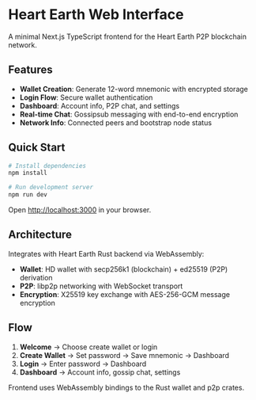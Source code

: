 # Heart Earth Web Interface

A minimal Next.js TypeScript frontend for the Heart Earth P2P blockchain network.

## Features

- **Wallet Creation**: Generate 12-word mnemonic with encrypted storage
- **Login Flow**: Secure wallet authentication 
- **Dashboard**: Account info, P2P chat, and settings
- **Real-time Chat**: Gossipsub messaging with end-to-end encryption
- **Network Info**: Connected peers and bootstrap node status

## Quick Start

```bash
# Install dependencies
npm install

# Run development server
npm run dev
```

Open [http://localhost:3000](http://localhost:3000) in your browser.

## Architecture

Integrates with Heart Earth Rust backend via WebAssembly:
- **Wallet**: HD wallet with secp256k1 (blockchain) + ed25519 (P2P) derivation
- **P2P**: libp2p networking with WebSocket transport
- **Encryption**: X25519 key exchange with AES-256-GCM message encryption

## Flow

1. **Welcome** → Choose create wallet or login
2. **Create Wallet** → Set password → Save mnemonic → Dashboard  
3. **Login** → Enter password → Dashboard
4. **Dashboard** → Account info, gossip chat, settings

Frontend uses WebAssembly bindings to the Rust wallet and p2p crates.